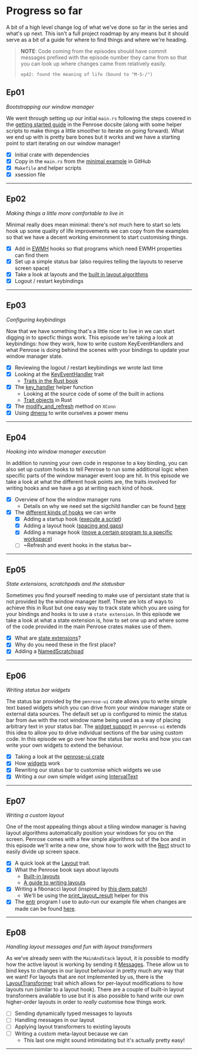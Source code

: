 # Progress so far

A bit of a high level change log of what we've done so far in the series and what's
up next. This isn't a full project roadmap by any means but it should serve as a
bit of a guide for where to find things and where we're heading.

> **NOTE**: Code coming from the episodes should have commit messages prefixed with
>           the episode number they came from so that you can look up where changes
>           came from relatively easily.
>
> `ep42: found the meaning of life (bound to "M-S-/")`


## Ep01
_Bootstrapping our window manager_

We went through setting up our initial `main.rs` following the steps covered in the
[getting started guide][0] in the Penrose docsite (along with some helper scripts
to make things a little smoother to iterate on going forward). What we end up with
is pretty bare bones but it works and we have a starting point to start iterating
on our window manager!

- [x] Initial crate with dependencies
- [x] Copy in the `main.rs` from the [minimal example][1] in GitHub
- [x] `Makefile` and helper scripts
- [x] xsession file

---

## Ep02
_Making things a little more comfortable to live in_

Minimal really does mean minimal: there's not much here to start so lets hook up
some quality of life improvements we can copy from the examples so that we have
a decent working environment to start customising things.

- [x] Add in [EWMH][2] hooks so that programs which need EWMH properties can find them
- [x] Set up a simple status bar (also requires telling the layouts to reserve screen space)
- [x] Take a look at layouts and the [built in layout algorithms][3]
- [x] Logout / restart keybindings

---

## Ep03
_Configuring keybindings_

Now that we have something that's a little nicer to live in we can start digging in
to specfic things work. This episode we're taking a look at keybindings: how they
work, how to write custom KeyEventHandlers and what Penrose is doing behind the
scenes with your bindings to update your window manager state.

- [x] Reviewing the logout / restart keybindings we wrote last time
- [x] Looking at the [KeyEventHandler][4] trait
  - [Traits in the Rust book][5]
- [x] The [key_handler][6] helper function
  - Looking at the source code of some of the built in actions
  - [Trait objects][7] in Rust
- [x] The [modify_and_refresh][8] method on `XConn`
- [x] Using [dmenu][9] to write ourselves a power menu

---

## Ep04
_Hooking into window manager execution_

In addition to running your own code in response to a key binding, you can also set
up custom hooks to tell Penrose to run some additional logic when specific parts of
the window manager event loop are hit. In this episode we take a look at what the
different hook points are, the traits involved for writing hooks and we have a go
at writing each kind of hook.

- [x] Overview of how the window manager runs
  - Details on why we need set the sigchild handler can be found [here][10]
- [x] The [different kinds of hooks][11] we can write
  - [x] Adding a startup hook ([execute a script][12])
  - [x] Adding a layout hook ([spacing and gaps][13])
  - [x] Adding a manage hook ([move a certain program to a specific workspace][14])
  - [ ] ~Refresh and event hooks in the status bar~

---

## Ep05
_State extensions, scratchpads and the statusbar_

Sometimes you find yourself needing to make use of persistant state that is not provided
by the window manager itself. There are lots of ways to achieve this in Rust but one easy
way to track state which you are using for your bindings and hooks is to use a `state extension`.
In this episode we take a look at what a state extension is, how to set one up and where
some of the code provided in the main Penrose crates makes use of them.

- [x] What are [state extensions][15]?
- [x] Why do you need these in the first place?
- [x] Adding a [NamedScratchpad][16]

---

## Ep06
_Writing status bar widgets_

The status bar provided by the `penrose-ui` crate allows you to write simple text based widgets
which you can drive from your window manager state or external data sources. The default set up
is configured to mimic the status bar from `dwm` with the root window name being used as a way
of placing arbitrary text in your status bar. The [widget support][18] in `penrose-ui` extends
this idea to allow you to drive individual sections of the bar using custom code.
In this episode we go over how the status bar works and how you can write your own widgets to
extend the behaviour.

- [x] Taking a look at the [penrose-ui crate][17]
- [x] How [widgets][18] work
- [x] Rewriting our status bar to customise which widgets we use
- [x] Writing a our own simple widget using [IntervalText][19]

---

## Ep07
_Writing a custom layout_

One of the most appealing things about a tiling window manager is having layout algorithms
automatically position your windows for you on the screen. Penrose comes with a few simple
algorithms out of the box and in this episode we'll write a new one, show how to work with
the [Rect][20] struct to easily divide up screen space.

- [x] A quick look at the [Layout][21] trait.
- [x] What the Penrose book says about layouts
  - [Built-in layouts][22]
  - [A guide to writing layouts][23]
- [x] Writing a fibonacci layout (inspired by [this dwm patch][24])
  - We'll be using the [print_layout_result][25] helper for this
- [x] The [entr][26] program I use to auto-run our example file when changes are made
      can be found [here][26].

---

## Ep08
_Handling layout messages and fun with layout transformers_

As we've already seen with the `MainAndStack` layout, it is possible to modify how the
active layout is working by sending it [Messages][27]. These allow us to bind keys to
changes in our layout behaviour in pretty much any way that we want!
For layouts that are not implemented by us, there is the [LayoutTransformer][28] trait
which allows for per-layout modifications to how layouts run (similar to a layout hook).
There are a couple of built-in layout transformers available to use but it is also possible
to hand write our own higher-order layouts in order to _really_ customise how things work.

- [ ] Sending dynamically typed messages to layouts
- [ ] Handling messages in our layout
- [ ] Applying layout transformers to existing layouts
- [ ] Writing a custom meta-layout because we can
  - This last one might sound intimidating but it's actually pretty easy!

---


  [0]: https://sminez.github.io/penrose/getting-started.html
  [1]: https://github.com/sminez/penrose/blob/develop/examples/minimal/main.rs
  [2]: https://specifications.freedesktop.org/wm-spec/latest/
  [3]: https://sminez.github.io/penrose/rustdoc/penrose/builtin/layout/index.html
  [4]: https://sminez.github.io/penrose/rustdoc/penrose/core/bindings/trait.KeyEventHandler.html
  [5]: https://doc.rust-lang.org/book/ch10-02-traits.html
  [6]: https://sminez.github.io/penrose/rustdoc/penrose/builtin/actions/fn.key_handler.html
  [7]: https://doc.rust-lang.org/reference/types/trait-object.html
  [8]: https://sminez.github.io/penrose/rustdoc/penrose/x/trait.XConnExt.html#method.modify_and_refresh
  [9]: http://tools.suckless.org/dmenu/
  [10]: https://doc.rust-lang.org/std/process/struct.Child.html#warning
  [11]: https://sminez.github.io/penrose/rustdoc/penrose/core/hooks/index.html
  [12]: https://sminez.github.io/penrose/rustdoc/penrose/extensions/hooks/startup/struct.SpawnOnStartup.html
  [13]: https://sminez.github.io/penrose/rustdoc/penrose/builtin/hooks/struct.SpacingHook.html
  [14]: https://sminez.github.io/penrose/rustdoc/penrose/extensions/hooks/manage/index.html
  [15]: https://sminez.github.io/penrose/rustdoc/penrose/core/struct.State.html#method.extension
  [16]: https://sminez.github.io/penrose/rustdoc/penrose/extensions/hooks/named_scratchpads/index.html
  [17]: https://sminez.github.io/penrose/rustdoc/penrose_ui/index.html
  [18]: https://sminez.github.io/penrose/rustdoc/penrose_ui/bar/widgets/trait.Widget.html
  [19]: https://sminez.github.io/penrose/rustdoc/penrose_ui/bar/widgets/struct.IntervalText.html
  [20]: https://sminez.github.io/penrose/rustdoc/penrose/pure/geometry/struct.Rect.html
  [21]: https://sminez.github.io/penrose/rustdoc/penrose/core/layout/trait.Layout.html
  [22]: https://sminez.github.io/penrose/builtin/layouts.html
  [23]: https://sminez.github.io/penrose/building/layouts.html
  [24]: https://dwm.suckless.org/patches/fibonacci/
  [25]: https://sminez.github.io/penrose/rustdoc/penrose/util/fn.print_layout_result.html
  [26]: https://github.com/eradman/entr
  [27]: https://sminez.github.io/penrose/rustdoc/penrose/core/layout/trait.IntoMessage.html
  [28]: https://sminez.github.io/penrose/rustdoc/penrose/core/layout/trait.LayoutTransformer.html
